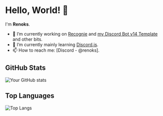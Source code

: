 # Hello, World! 👋

I'm **Renoks**.

- 🔭 I’m currently working on [Recognie](https://www.rendev.xyz/our-bots/recognie) and [my Discord Bot v14 Template](https://github.com/Renoks-Dev/Discord_Bot_v14_Template) and other bits.
- 🌱 I’m currently mainly learning [Discord.js](https://discord.js.org/).
- 📫 How to reach me: [Discord - @renoks].

## GitHub Stats

![Your GitHub stats](https://github-readme-stats.vercel.app/api?username=Renoks-Dev&show_icons=true)

## Top Languages

![Top Langs](https://github-readme-stats.vercel.app/api/top-langs/?username=Renoks-Dev)
